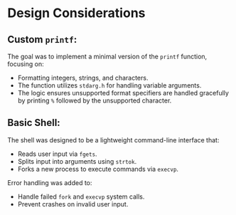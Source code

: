 # Design Considerations

## Custom `printf`:
The goal was to implement a minimal version of the `printf` function, focusing on:
- Formatting integers, strings, and characters.
- The function utilizes `stdarg.h` for handling variable arguments.
- The logic ensures unsupported format specifiers are handled gracefully by printing `%` followed by the unsupported character.

## Basic Shell:
The shell was designed to be a lightweight command-line interface that:
- Reads user input via `fgets`.
- Splits input into arguments using `strtok`.
- Forks a new process to execute commands via `execvp`.

Error handling was added to:
- Handle failed `fork` and `execvp` system calls.
- Prevent crashes on invalid user input.
